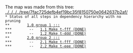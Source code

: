 The map was made from this tree: <a href="../../../../tree/7fac725defb4ef19bc35f8150750e0642637b2af/">../../../../tree/7fac725defb4ef19bc35f8150750e0642637b2af/</a>
<br>
<code>* Status of all steps in dependency hierarchy with no pruning</code><br>
<code>&#42;&#42;&nbsp;&nbsp;&nbsp;&nbsp;&nbsp;&nbsp;&nbsp;&nbsp;<a href="../../../../blob/7fac725defb4ef19bc35f8150750e0642637b2af/./examples/new/new-duped-substep.sh#L27">1.0&nbsp;group&nbsp;1&nbsp;:::</a></code><br>
<code>&#42;&#42;&#42;&nbsp;&nbsp;&nbsp;&nbsp;&nbsp;&nbsp;&nbsp;&nbsp;--&nbsp;&nbsp;&nbsp;<a href="../../../../blob/7fac725defb4ef19bc35f8150750e0642637b2af/./examples/new/new-duped-substep.sh#L17">1.1&nbsp;Make&nbsp;t-fff&nbsp;(DONE)</a></code><br>
<code>&#42;&#42;&#42;&nbsp;&nbsp;&nbsp;&nbsp;&nbsp;&nbsp;&nbsp;&nbsp;--&nbsp;&nbsp;&nbsp;<a href="../../../../blob/7fac725defb4ef19bc35f8150750e0642637b2af/./examples/new/new-duped-substep.sh#L30">1.2&nbsp;Make&nbsp;t-ddd&nbsp;(DONE)</a></code><br>
<code>&#42;&#42;&nbsp;&nbsp;&nbsp;&nbsp;&nbsp;&nbsp;&nbsp;&nbsp;<a href="../../../../blob/7fac725defb4ef19bc35f8150750e0642637b2af/./examples/new/new-duped-substep.sh#L39">2.0&nbsp;group&nbsp;2&nbsp;:::</a></code><br>
<code>&#42;&#42;&#42;&nbsp;&nbsp;&nbsp;&nbsp;&nbsp;&nbsp;&nbsp;&nbsp;--&nbsp;&nbsp;&nbsp;<a href="../../../../blob/7fac725defb4ef19bc35f8150750e0642637b2af/./examples/new/new-duped-substep.sh#L17">2.1&nbsp;Make&nbsp;t-fff&nbsp;(DONE)</a></code><br>
<code>&#42;&#42;&#42;&nbsp;&nbsp;&nbsp;&nbsp;&nbsp;&nbsp;&nbsp;&nbsp;--&nbsp;&nbsp;&nbsp;<a href="../../../../blob/7fac725defb4ef19bc35f8150750e0642637b2af/./examples/new/new-duped-substep.sh#L42">2.2&nbsp;Make&nbsp;t-eee&nbsp;(DONE)</a></code><br>
